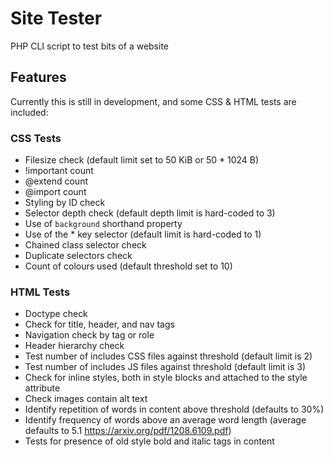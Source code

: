 # Site Tester
PHP CLI script to test bits of a website

## Features
Currently this is still in development, and some CSS & HTML tests are included:

### CSS Tests
* Filesize  check (default limit set to 50 KiB or 50 * 1024 B)
* !important count
* @extend count
* @import count
* Styling by ID check
* Selector depth check (default depth limit is hard-coded to 3)
* Use of `background` shorthand property
* Use of the * key selector (default limit is hard-coded to 1)
* Chained class selector check
* Duplicate selectors check
* Count of colours used (default threshold set to 10)

### HTML Tests
* Doctype check
* Check for title, header, and nav tags
* Navigation check by tag or role
* Header hierarchy check
* Test number of includes CSS files against threshold (default limit is 2)
* Test number of includes JS files against threshold (default limit is 3)
* Check for inline styles, both in style blocks and attached to the style attribute
* Check images contain alt text
* Identify repetition of words in content above threshold (defaults to 30%)
* Identify frequency of words above an average word length (average defaults to 5.1 https://arxiv.org/pdf/1208.6109.pdf)
* Tests for presence of old style bold and italic tags in content